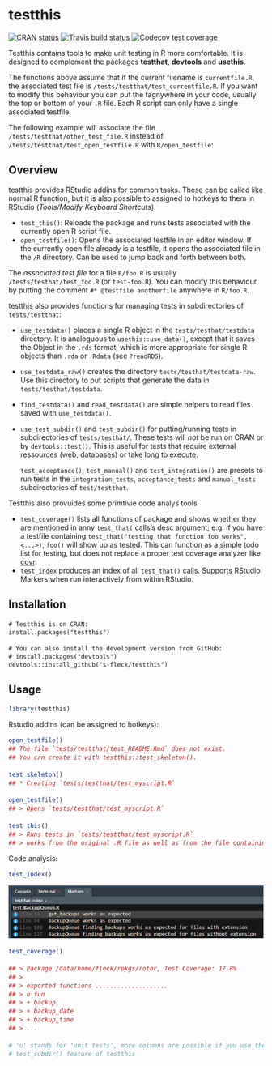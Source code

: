 
# testthis

<!-- badges: start -->

[![CRAN
status](http://www.r-pkg.org/badges/version/testthis)](https://cran.r-project.org/package=testthis)
[![Travis build
status](https://travis-ci.org/s-fleck/testthis.svg?branch=master)](https://travis-ci.org/s-fleck/testthis)
[![Codecov test
coverage](https://codecov.io/gh/s-fleck/testthis/branch/master/graph/badge.svg)](https://codecov.io/gh/s-fleck/testthis?branch=master)
<!-- badges: end -->

Testthis contains tools to make unit testing in R more comfortable. It
is designed to complement the packages **testthat**, **devtools** and
**usethis**.

The functions above assume that if the current filename is
`currentfile.R`, the associated test file is
`/tests/testthat/test_currentfile.R`. If you want to modify this
behaviour you can put the tagnywhere in your code, usually the top or
bottom of your `.R` file. Each R script can only have a single
associated testfile.

The following example will associate the file
`/tests/testthat/other_test_file.R` instead of
`/tests/testthat/test_open_testfile.R` with `R/open_testfile`:

## Overview

testthis provides RStudio addins for common tasks. These can be called
like normal R function, but it is also possible to assigned to hotkeys
to them in RStudio (*Tools/Modify Keyboard Shortcuts*).

  - `test_this()`: Reloads the package and runs tests associated with
    the currently open R script file.
  - `open_testfile()`: Opens the associated testfile in an editor
    window. If the currently open file already is a testfile, it opens
    the associated file in the `/R` directory. Can be used to jump back
    and forth between both.

The *associated test file* for a file `R/foo.R` is usually
`/tests/testhat/test_foo.R` (or `test-foo.R`). You can modify this
behaviour by putting the comment `#* @testfile anotherfile` anywhere in
`R/foo.R`.

testthis also provides functions for managing tests in subdirectories of
`tests/testthat`:

  - `use_testdata()` places a single R object in the
    `tests/testhat/testdata` directory. It is analoguous to
    `usethis::use_data()`, except that it saves the Object in the `.rds`
    format, which is more appropriate for single R objects than `.rda`
    or `.Rdata` (see `?readRDS`).

  - `use_testdata_raw()` creates the directory
    `tests/testhat/testdata-raw`. Use this directory to put scripts that
    generate the data in `tests/testhat/testdata`.

  - `find_testdata()` and `read_testdata()` are simple helpers to read
    files saved with `use_testdata()`.

  - `use_test_subdir()` and `test_subdir()` for putting/running tests in
    subdirectories of `tests/testhat/`. These tests will *not* be run on
    CRAN or by `devtools::test()`. This is useful for tests that require
    external ressources (web, databases) or take long to execute.
    
    `test_acceptance()`, `test_manual()` and `test_integration()` are
    presets to run tests in the `integration_tests`, `acceptance_tests`
    and `manual_tests` subdirectories of `test/testthat`.

Testthis also provuides some primtivie code analys tools

  - `test_coverage()` lists all functions of package and shows whether
    they are mentioned in anny `test_that(` calls’s desc argument;
    e.g. if you have a testfile containing `test_that("testing that
    function foo works", <...>)`, `foo()` will show up as tested. This
    can function as a simple todo list for testing, but does not replace
    a proper test coverage analyzer like
    [covr](https://github.com/r-lib/covr).
  - `test_index` produces an index of all `test_that()` calls. Supports
    RStudio Markers when run interactively from within RStudio.

## Installation

    # Testthis is on CRAN:
    install.packages("testthis")
    
    # You can also install the development version from GitHub:
    # install.packages("devtools")
    devtools::install_github("s-fleck/testthis")

## Usage

``` r
library(testthis)
```

Rstudio addins (can be assigned to hotkeys):

``` r
open_testfile()
## The file `tests/testthat/test_README.Rmd` does not exist. 
## You can create it with testthis::test_skeleton().

test_skeleton()
## * Creating `tests/testthat/test_myscript.R`

open_testfile()
## > Opens `tests/testthat/test_myscript.R`

test_this() 
## > Runs tests in `tests/testthat/test_myscript.R`
## > works from the original .R file as well as from the file containing the tests
```

Code analysis:

``` r
test_index()
```

![test-index](inst/img/test-index.png)

``` r
test_coverage()

## > Package /data/home/fleck/rpkgs/rotor, Test Coverage: 17.8%
## >
## > exported functions .................... 
## > u fun          
## > + backup       
## > + backup_date  
## > + backup_time  
## > ...

# 'u' stands for 'unit tests', more columns are possible if you use the 
# test_subdir() feature of testthis
```
